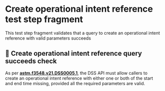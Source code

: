 # Create operational intent reference test step fragment

This test step fragment validates that a query to create an operational intent reference with valid parameters succeeds

## 🛑 Create operational intent reference query succeeds check

As per **[astm.f3548.v21.DSS0005,1](../../../../../../../requirements/astm/f3548/v21.md)**, the DSS API must allow callers to create an operational intent reference with either one or both of the
start and end time missing, provided all the required parameters are valid.
